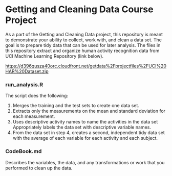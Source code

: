 # Getting and Cleaning Data Course Project
As a part of the Getting and Cleaning Data project, this repository is meant to demonstrate your ability to collect, work with, and clean a data set. The goal is to prepare tidy data that can be used for later analysis. The files in this repository extract and organize human activity recognition data from UCI Machine Learning Repository (link below).

https://d396qusza40orc.cloudfront.net/getdata%2Fprojectfiles%2FUCI%20HAR%20Dataset.zip

### run_analysis.R
The script does the following:
1. Merges the training and the test sets to create one data set.
2. Extracts only the measurements on the mean and standard deviation for each measurement.
3. Uses descriptive activity names to name the activities in the data set
Appropriately labels the data set with descriptive variable names.
4. From the data set in step 4, creates a second, independent tidy data set with the average of each variable for each activity and each subject.

### CodeBook.md
Describes the variables, the data, and any transformations or work that you performed to clean up the data.